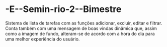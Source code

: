 # -E--Semin-rio-2--Bimestre

Sistema de lista de tarefas com as funções adicionar, excluir, editar e filtrar. Conta também com uma mensagem de boas vindas dinâmica que,
assim como a imagem de fundo, alteram-se de acordo com a hora do dia para uma melhor experiência do usuário.
